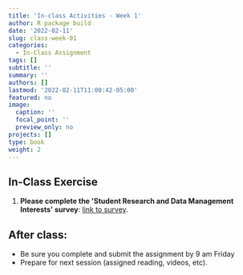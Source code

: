 ```yaml
---
title: 'In-class Activities - Week 1'
author: R package build
date: '2022-02-11'
slug: class-week-01
categories:
  - In-Class Assignment
tags: []
subtitle: ''
summary: ''
authors: []
lastmod: '2022-02-11T11:00:42-05:00'
featured: no
image:
  caption: ''
  focal_point: ''
  preview_only: no
projects: []
type: book
weight: 2
---
```


## In-Class Exercise


  1. **Please complete the 'Student Research and Data Management Interests' survey**:  [link to survey](https://forms.gle/vRQA9zu84Gf4xU2M9).

## After class: 

* Be sure you complete and submit the assignment by 9 am Friday
* Prepare for next session (assigned reading, videos, etc).
